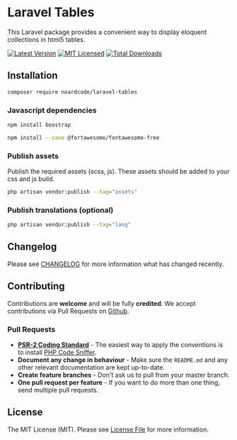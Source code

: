 # Laravel Tables
This Laravel package provides a convenient way to display eloquent collections in html5 tables.

[![Latest Version](https://img.shields.io/packagist/v/noardcode/laravel-tables.svg?style=flat-square)](https://packagist.org/packages/noardcode/laravel-tables)
[![MIT Licensed](https://img.shields.io/badge/license-MIT-brightgreen.svg?style=flat-square)](LICENSE)
[![Total Downloads](https://img.shields.io/packagist/dt/noardcode/laravel-tables.svg?style=flat-square)](https://packagist.org/packages/noardcode/laravel-tables)

## Installation

```bash
composer require noardcode/laravel-tables
```

### Javascript dependencies

```bash
npm install boostrap
```

```bash
npm install --save @fortawesome/fontawesome-free
```

### Publish assets

Publish the required assets (scss, js). 
These assets should be added to your css and js build.

```bash
php artisan vendor:publish --tag="assets"
```

### Publish translations (optional)

```bash
php artisan vendor:publish --tag="lang"
```

## Changelog

Please see [CHANGELOG](CHANGELOG.md) for more information what has changed recently.

## Contributing

Contributions are **welcome** and will be fully **credited**. We accept contributions via Pull Requests on [Github](https://github.com/noardcode/laravel-tables).

### Pull Requests

- **[PSR-2 Coding Standard](https://github.com/php-fig/fig-standards/blob/master/accepted/PSR-2-coding-style-guide.md)** - The easiest way to apply the conventions is to install [PHP Code Sniffer](http://pear.php.net/package/PHP_CodeSniffer).
- **Document any change in behaviour** - Make sure the `README.md` and any other relevant documentation are kept up-to-date.
- **Create feature branches** - Don't ask us to pull from your master branch.
- **One pull request per feature** - If you want to do more than one thing, send multiple pull requests.

## License

The MIT License (MIT). Please see [License File](LICENSE) for more information.

